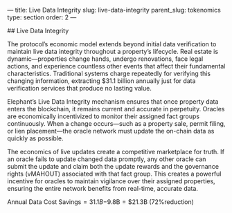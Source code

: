 — title: Live Data Integrity slug: live-data-integrity parent\_slug:
tokenomics type: section order: 2 —

\## Live Data Integrity

The protocol’s economic model extends beyond initial data verification
to maintain live data integrity throughout a property’s lifecycle. Real
estate is dynamic—properties change hands, undergo renovations, face
legal actions, and experience countless other events that affect their
fundamental characteristics. Traditional systems charge repeatedly for
verifying this changing information, extracting $31.1 billion annually
just for data verification services that produce no lasting value.

Elephant’s Live Data Integrity mechanism ensures that once property data
enters the blockchain, it remains current and accurate in perpetuity.
Oracles are economically incentivized to monitor their assigned fact
groups continuously. When a change occurs—such as a property sale,
permit filing, or lien placement—the oracle network must update the
on-chain data as quickly as possible.

The economics of live updates create a competitive marketplace for
truth. If an oracle fails to update changed data promptly, any other
oracle can submit the update and claim both the update rewards and the
governance rights (vMAHOUT) associated with that fact group. This
creates a powerful incentive for oracles to maintain vigilance over
their assigned properties, ensuring the entire network benefits from
real-time, accurate data.

Annual Data Cost Savings = $31.1B − $9.8B = $21.3B (72%reduction)
